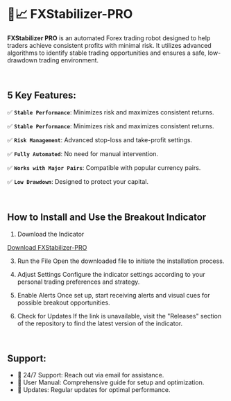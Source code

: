 # 🚀📈 FXStabilizer-PRO


<b>FXStabilizer PRO</b> is an automated Forex trading robot designed to help traders achieve consistent profits with minimal risk. It utilizes advanced algorithms to identify stable trading opportunities and ensures a safe, low-drawdown trading environment.

<br>

## 5 Key Features:

✅ <b>`Stable Performance`</b>: Minimizes risk and maximizes consistent returns.

✅ <b>`Stable Performance`</b>: Minimizes risk and maximizes consistent returns.

✅ <b>`Risk Management`</b>: Advanced stop-loss and take-profit settings.

✅ <b>`Fully Automated`</b>: No need for manual intervention.

✅ <b>`Works with Major Pairs`</b>: Compatible with popular currency pairs.

✅ <b>`Low Drawdown`</b>: Designed to protect your capital.

<br>

## How to Install and Use the Breakout Indicator

1. Download the Indicator
   
<a href="">Download FXStabilizer-PRO</a>

3. Run the File
Open the downloaded file to initiate the installation process.

4. Adjust Settings
Configure the indicator settings according to your personal trading preferences and strategy.

5. Enable Alerts
Once set up, start receiving alerts and visual cues for possible breakout opportunities.

6. Check for Updates
If the link is unavailable, visit the "Releases" section of the repository to find the latest version of the indicator.

<br>

## Support:

- 🤝 24/7 Support: Reach out via email for assistance.
- 🤝 User Manual: Comprehensive guide for setup and optimization.
- 🤝 Updates: Regular updates for optimal performance.
